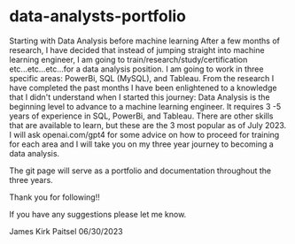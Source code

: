 # data-analysts-portfolio
Starting with Data Analysis before machine learning
After a few months of research, I have decided that instead of jumping straight into machine learning engineer, I am going to train/research/study/certification etc...etc...etc...for a data analysis position.
I am going to work in three specific areas: PowerBi, SQL (MySQL), and Tableau. 
From the research I have completed the past months I have been enlightened to a knowledge that I didn't understand when I started this journey: Data Analysis is the beginning level to advance to a machine learning engineer. 
It requires 3 -5 years of experience in SQL, PowerBi, and Tableau. There are other skills that are available to learn, but these are the 3 most popular as of July 2023. 
I will ask openai.com/gpt4 for some advice on how to proceed for training for each area and I will take you on my three year journey to becoming a data analysis.

The git page will serve as a portfolio and documentation throughout the three years.

Thank you for following!! 

If you have any suggestions please let me know.

James Kirk Paitsel
06/30/2023
